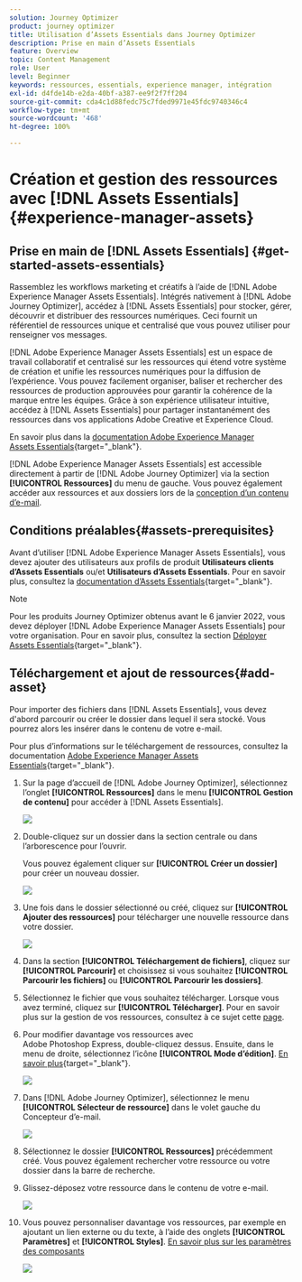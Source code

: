 ```yaml
---
solution: Journey Optimizer
product: journey optimizer
title: Utilisation d’Assets Essentials dans Journey Optimizer
description: Prise en main d’Assets Essentials
feature: Overview
topic: Content Management
role: User
level: Beginner
keywords: ressources, essentials, experience manager, intégration
exl-id: d4fde14b-e2da-40bf-a387-ee9f2f7ff204
source-git-commit: cda4c1d88fedc75c7fded9971e45fdc9740346c4
workflow-type: tm+mt
source-wordcount: '468'
ht-degree: 100%

---
```


# Création et gestion des ressources avec [!DNL Assets Essentials]{#experience-manager-assets}

## Prise en main de [!DNL Assets Essentials] {#get-started-assets-essentials}

Rassemblez les workflows marketing et créatifs à l’aide de [!DNL Adobe Experience Manager Assets Essentials]. Intégrés nativement à [!DNL Adobe Journey Optimizer], accédez à [!DNL Assets Essentials] pour stocker, gérer, découvrir et distribuer des ressources numériques. Ceci fournit un référentiel de ressources unique et centralisé que vous pouvez utiliser pour renseigner vos messages.

[!DNL Adobe Experience Manager Assets Essentials] est un espace de travail collaboratif et centralisé sur les ressources qui étend votre système de création et unifie les ressources numériques pour la diffusion de l’expérience. Vous pouvez facilement organiser, baliser et rechercher des ressources de production approuvées pour garantir la cohérence de la marque entre les équipes. Grâce à son expérience utilisateur intuitive, accédez à [!DNL Assets Essentials] pour partager instantanément des ressources dans vos applications Adobe Creative et Experience Cloud.

En savoir plus dans la [documentation Adobe Experience Manager Assets Essentials](https://experienceleague.adobe.com/docs/experience-manager-assets-essentials/help/introduction.html?lang=fr){target="_blank"}.

[!DNL Adobe Experience Manager Assets Essentials] est accessible directement à partir de [!DNL Adobe Journey Optimizer] via la section **[!UICONTROL Ressources]** du menu de gauche. Vous pouvez également accéder aux ressources et aux dossiers lors de la [conception d’un contenu d’e-mail](get-started-email-design.md).

## Conditions préalables{#assets-prerequisites}

Avant d’utiliser [!DNL Adobe Experience Manager Assets Essentials], vous devez ajouter des utilisateurs aux profils de produit **Utilisateurs clients dʼAssets Essentials** ou/et **Utilisateurs dʼAssets Essentials**. Pour en savoir plus, consultez la [documentation d’Assets Essentials](https://experienceleague.adobe.com/docs/experience-manager-assets-essentials/help/deploy-administer.html?lang=fr){target="_blank"}.

>[!NOTE]
>Pour les produits Journey Optimizer obtenus avant le 6 janvier 2022, vous devez déployer [!DNL Adobe Experience Manager Assets Essentials] pour votre organisation. Pour en savoir plus, consultez la section [Déployer Assets Essentials](https://experienceleague.adobe.com/docs/experience-manager-assets-essentials/help/deploy-administer.html?lang=fr){target="_blank"}.

## Téléchargement et ajout de ressources{#add-asset}

Pour importer des fichiers dans [!DNL Assets Essentials], vous devez d&#39;abord parcourir ou créer le dossier dans lequel il sera stocké. Vous pourrez alors les insérer dans le contenu de votre e-mail.

Pour plus d’informations sur le téléchargement de ressources, consultez la documentation [Adobe Experience Manager Assets Essentials](https://experienceleague.adobe.com/docs/experience-manager-assets-essentials/help/add-delete.html?lang=fr){target="_blank"}.

1. Sur la page d’accueil de [!DNL Adobe Journey Optimizer], sélectionnez l’onglet **[!UICONTROL Ressources]** dans le menu **[!UICONTROL Gestion de contenu]** pour accéder à [!DNL Assets Essentials].

   ![](assets/media_library_1.png)

1. Double-cliquez sur un dossier dans la section centrale ou dans l’arborescence pour l’ouvrir.

   Vous pouvez également cliquer sur **[!UICONTROL Créer un dossier]** pour créer un nouveau dossier.

   ![](assets/media_library_8.png)

1. Une fois dans le dossier sélectionné ou créé, cliquez sur **[!UICONTROL Ajouter des ressources]** pour télécharger une nouvelle ressource dans votre dossier.

   ![](assets/media_library_2.png)

1. Dans la section **[!UICONTROL Téléchargement de fichiers]**, cliquez sur **[!UICONTROL Parcourir]** et choisissez si vous souhaitez **[!UICONTROL Parcourir les fichiers]** ou **[!UICONTROL Parcourir les dossiers]**.

1. Sélectionnez le fichier que vous souhaitez télécharger. Lorsque vous avez terminé, cliquez sur **[!UICONTROL Télécharger]**. Pour en savoir plus sur la gestion de vos ressources, consultez à ce sujet cette [page](https://experienceleague.adobe.com/docs/experience-manager-assets-essentials/help/manage-organize.html?lang=fr).

1. Pour modifier davantage vos ressources avec Adobe Photoshop Express, double-cliquez dessus. Ensuite, dans le menu de droite, sélectionnez l’icône **[!UICONTROL Mode d’édition]**. [En savoir plus](https://experienceleague.adobe.com/docs/experience-manager-assets-essentials/help/edit-images.html?lang=fr){target="_blank"}.

   ![](assets/media_library_12.png)

1. Dans [!DNL Adobe Journey Optimizer], sélectionnez le menu **[!UICONTROL Sélecteur de ressource]** dans le volet gauche du Concepteur d’e-mail.

   ![](assets/media_library_5.png)

1. Sélectionnez le dossier **[!UICONTROL Ressources]** précédemment créé. Vous pouvez également rechercher votre ressource ou votre dossier dans la barre de recherche.

1. Glissez-déposez votre ressource dans le contenu de votre e-mail.

   ![](assets/media_library_6.png)

1. Vous pouvez personnaliser davantage vos ressources, par exemple en ajoutant un lien externe ou du texte, à l’aide des onglets **[!UICONTROL Paramètres]** et **[!UICONTROL Styles]**. [En savoir plus sur les paramètres des composants](content-components.md)

   ![](assets/media_library_13.png)

   <!--
    After adding your asset to your email, use the **[!UICONTROL Find similar Stock photos]** option to locate Stock photos that match the content, color, and composition of your image. [Learn more about Adobe Stock](stock.md).

    Note that this option is available for licensed/unlicensed Stock images and images from your Assets folder. 

    ![](assets/media_library_14.png)
    -->